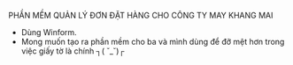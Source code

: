 PHẦN MỀM QUẢN LÝ ĐƠN ĐẶT HÀNG CHO CÔNG TY MAY KHANG MAI
- Dùng Winform.
- Mong muốn tạo ra phần mềm cho ba và mình dùng để đỡ mệt hơn trong việc giấy tờ là chính  ┐⁠(⁠ ⁠˘⁠_⁠˘⁠)⁠┌

